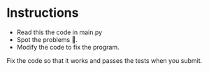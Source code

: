 # Instructions

- Read this the code in main.py
- Spot the problems 🐞.
- Modify the code to fix the program.

Fix the code so that it works and passes the tests when you submit.